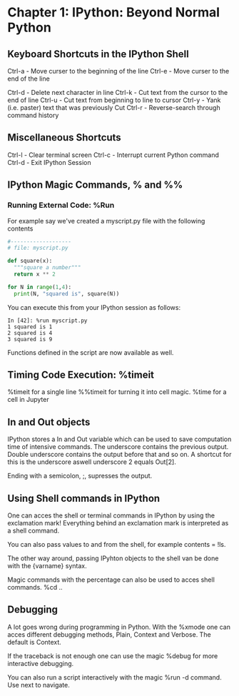 # Chapter 1: IPython: Beyond Normal Python

## Keyboard Shortcuts in the IPython Shell

Ctrl-a  - Move curser to the beginning of the line
Ctrl-e  - Move curser to the end of the line

Ctrl-d  - Delete next character in line
Ctrl-k  - Cut text from the cursor to the end of line
Ctrl-u  - Cut text from beginning to line to cursor
Ctrl-y  - Yank (i.e. paster) text that was previously Cut
Ctrl-r  - Reverse-search through command history

## Miscellaneous Shortcuts

Ctrl-l  - Clear terminal screen
Ctrl-c  - Interrupt current Python command
Ctrl-d  - Exit IPython Session

## IPython Magic Commands, % and %%

### Running External Code: %Run

For example say we've created a myscript.py file with the following contents
``` Python
#-------------------
# file: myscript.py

def square(x):
  """square a number"""
  return x ** 2

for N in range(1,4):
  print(N, "squared is", square(N))  
```

You can execute this from your IPython session as follows:

```
In [42]: %run myscript.py
1 squared is 1
2 squared is 4
3 squared is 9
```

Functions defined in the script are now available as well.

## Timing Code Execution: %timeit

%timeit for a single line
%%timeit for turning it into cell magic.
%time for a cell in Jupyter

## In and Out objects
IPython stores a In and Out variable which can be used to save computation time of intensive commands. The underscore contains the previous output. Double underscore contains the output before that and so on.
A shortcut for this is the underscore aswell underscore 2 equals Out[2].

Ending with a semicolon, ;, supresses the output.

## Using Shell commands in IPython
One can acces the shell or terminal commands in IPython by using the exclamation mark! Everything behind an exclamation mark is interpreted as a shell command.

You can also pass values to and from the shell, for example contents = !ls.

The other way around, passing IPyhton objects to the shell van be done with the {varname} syntax.

Magic commands with the percentage can also be used to acces shell commands. %cd ..

##  Debugging
A lot goes wrong during programming in Python. With the %xmode one can acces different debugging methods, Plain, Context and Verbose. The default is Context.

If the traceback is not enough one can use the magic %debug for more interactive debugging.

You can also run a script interactively with the magic %run -d command. Use next to navigate.
